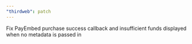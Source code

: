 ```yaml
---
"thirdweb": patch
---
```


Fix PayEmbed purchase success callback and insufficient funds displayed when no metadata is passed in
